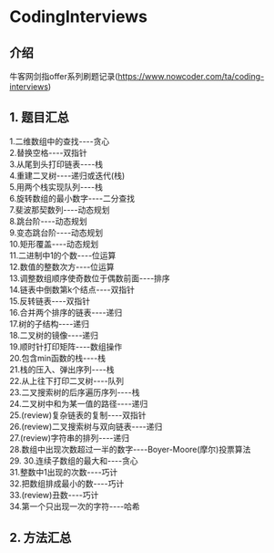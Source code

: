 # CodingInterviews

## 介绍
牛客网剑指offer系列刷题记录(https://www.nowcoder.com/ta/coding-interviews)

## 1. 题目汇总
1.二维数组中的查找----贪心  
2.替换空格----双指针  
3.从尾到头打印链表----栈  
4.重建二叉树----递归或迭代(栈)  
5.用两个栈实现队列----栈  
6.旋转数组的最小数字----二分查找  
7.斐波那契数列----动态规划  
8.跳台阶----动态规划  
9.变态跳台阶----动态规划  
10.矩形覆盖----动态规划  
11.二进制中1的个数----位运算  
12.数值的整数次方----位运算  
13.调整数组顺序使奇数位于偶数前面----排序  
14.链表中倒数第k个结点----双指针  
15.反转链表----双指针  
16.合并两个排序的链表----递归  
17.树的子结构----递归  
18.二叉树的镜像----递归  
19.顺时针打印矩阵----数组操作  
20.包含min函数的栈----栈  
21.栈的压入、弹出序列----栈  
22.从上往下打印二叉树----队列  
23.二叉搜索树的后序遍历序列----栈  
24.二叉树中和为某一值的路径----递归  
25.(review)复杂链表的复制----双指针  
26.(review)二叉搜索树与双向链表----递归  
27.(review)字符串的排列----递归  
28.数组中出现次数超过一半的数字----Boyer-Moore(摩尔)投票算法  
29.
30.连续子数组的最大和----贪心  
31.整数中1出现的次数----巧计  
32.把数组排成最小的数----巧计  
33.(review)丑数----巧计  
34.第一个只出现一次的字符----哈希  

## 2. 方法汇总

